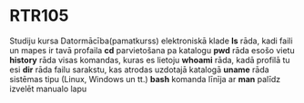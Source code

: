 # RTR105
Studiju kursa Datormācība(pamatkurss) elektroniskā klade
**ls** rāda, kadi faili un mapes ir tavā profaila 
**cd** parvietošana pa katalogu 
**pwd** rāda esošo vietu
**history** rāda visas komandas, kuras es lietoju 
**whoami** rāda, kadā profilā tu esi 
**dir** rāda failu sarakstu, kas atrodas uzdotajā katalogā
**uname** rāda sistēmas tipu (Linux, Windows un tt.)
**bash** komanda līnīja ar 
**man** palīdz izvelēt manualo lapu
